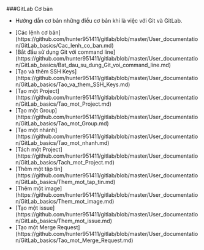 ###GitLab Cơ bản 

- Hướng dẫn cơ bản những điều cơ bản khi là việc với Git và GitLab.
<ul>
<li>[Các lệnh cơ bản](https://github.com/hunter951411/gitlab/blob/master/User_documentation/GitLab_basics/Cac_lenh_co_ban.md)</li>
<li>[Bắt đầu sử dụng Git với command line](https://github.com/hunter951411/gitlab/blob/master/User_documentation/GitLab_basics/Bat_dau_su_dung_Git_voi_command_line.md)</li>
<li>[Tạo và thêm SSH Keys](https://github.com/hunter951411/gitlab/blob/master/User_documentation/GitLab_basics/Tao_va_them_SSH_Keys.md)</li>
<li>[Tạo một Project](https://github.com/hunter951411/gitlab/blob/master/User_documentation/GitLab_basics/Tao_mot_Project.md)</li>
<li>[Tạo một Group](https://github.com/hunter951411/gitlab/blob/master/User_documentation/GitLab_basics/Tao_mot_Group.md)</li>
<li>[Tạo một nhánh](https://github.com/hunter951411/gitlab/blob/master/User_documentation/GitLab_basics/Tao_mot_nhanh.md)</li>
<li>[Tách một Project](https://github.com/hunter951411/gitlab/blob/master/User_documentation/GitLab_basics/Tach_mot_Project.md)</li>
<li>[Thêm một tập tin](https://github.com/hunter951411/gitlab/blob/master/User_documentation/GitLab_basics/Them_mot_tap_tin.md)</li>
<li>[Thêm một image](https://github.com/hunter951411/gitlab/blob/master/User_documentation/GitLab_basics/Them_mot_image.md)</li>
<li>[Tạo một issue](https://github.com/hunter951411/gitlab/blob/master/User_documentation/GitLab_basics/Them_mot_issue.md)</li>
<li>[Tạo một Merge Request](https://github.com/hunter951411/gitlab/blob/master/User_documentation/GitLab_basics/Tao_mot_Merge_Request.md)</li>
</ul>
